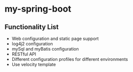 # my-spring-boot

## Functionality List
- Web configuration and static page support 
- log4j2 configuration
- mySql and myBatis configuration
- RESTful API
- Different configuration profiles for different environments
- Use velocity template